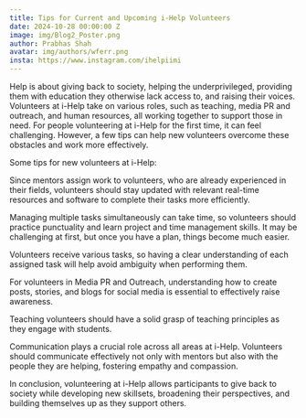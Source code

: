 ```yaml
---
title: Tips for Current and Upcoming i-Help Volunteers
date: 2024-10-28 00:00:00 Z
image: img/Blog2_Poster.png
author: Prabhas Shah
avatar: img/authors/wferr.png
insta: https://www.instagram.com/ihelpiimi
---
```


Help is about giving back to society, helping the underprivileged, providing them with education they otherwise lack access to, and raising their voices. Volunteers at i-Help take on various roles, such as teaching, media PR and outreach, and human resources, all working together to support those in need. For people volunteering at i-Help for the first time, it can feel challenging. However, a few tips can help new volunteers overcome these obstacles and work more effectively.

Some tips for new volunteers at i-Help:

Since mentors assign work to volunteers, who are already experienced in their fields, volunteers should stay updated with relevant real-time resources and software to complete their tasks more efficiently.

Managing multiple tasks simultaneously can take time, so volunteers should practice punctuality and learn project and time management skills. It may be challenging at first, but once you have a plan, things become much easier.

Volunteers receive various tasks, so having a clear understanding of each assigned task will help avoid ambiguity when performing them.

For volunteers in Media PR and Outreach, understanding how to create posts, stories, and blogs for social media is essential to effectively raise awareness.

Teaching volunteers should have a solid grasp of teaching principles as they engage with students.

Communication plays a crucial role across all areas at i-Help. Volunteers should communicate effectively not only with mentors but also with the people they are helping, fostering empathy and compassion.

In conclusion, volunteering at i-Help allows participants to give back to society while developing new skillsets, broadening their perspectives, and building themselves up as they support others.
